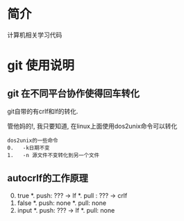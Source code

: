 # 简介

计算机相关学习代码

# git 使用说明

## git 在不同平台协作使得回车转化

git自带的有crlf和lf的转化.

管他妈的!, 我只要知道, 在linux上面使用dos2unix命令可以转化

```
dos2unix的一些命令
0.   -k日期不变
1.   -n 源文件不变转化到另一个文件
```

## autocrlf的工作原理

0. true
   *.   push: ??? -> lf
   *.   pull : ??? -> crlf
1. false
   *.   push: none
   *.   pull: none
2. input
   *.   push: ??? -> lf
   *.   pull: none
